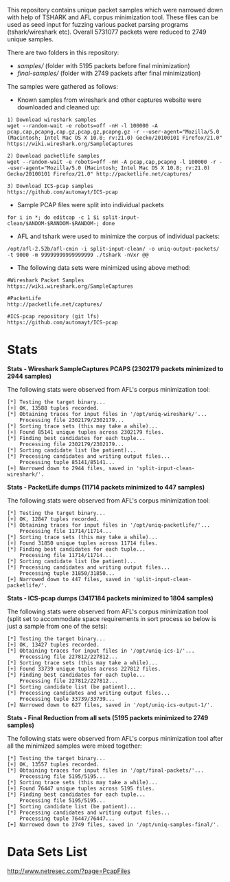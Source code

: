 This repository contains unique packet samples which were narrowed down with help of TSHARK and AFL corpus minimization tool. These files can be used as seed input for fuzzing various packet parsing programs (tshark/wireshark etc). Overall 5731077 packets were reduced to 2749 unique samples. 

There are two folders in this repository:
- *samples/*  (folder with 5195 packets before final minimization)
- *final-samples/* (folder with 2749 packets after final minimization)

The samples were gathered as follows:

* Known samples from wireshark and other captures website were downloaded and cleaned up:
```
1) Download wireshark samples
wget --random-wait -e robots=off -nH -l 100000 -A pcap,cap,pcapng,cap.gz,pcap.gz,pcapng.gz -r --user-agent="Mozilla/5.0 (Macintosh; Intel Mac OS X 10.8; rv:21.0) Gecko/20100101 Firefox/21.0" https://wiki.wireshark.org/SampleCaptures

2) Download packetlife samples
wget --random-wait -e robots=off -nH -A pcap,cap,pcapng -l 100000 -r --user-agent="Mozilla/5.0 (Macintosh; Intel Mac OS X 10.8; rv:21.0) Gecko/20100101 Firefox/21.0" http://packetlife.net/captures/

3) Download ICS-pcap samples 
https://github.com/automayt/ICS-pcap
```

* Sample PCAP files were split into individual packets
```
for i in *; do editcap -c 1 $i split-input-clean/$ANDOM-$RANDOM-$RANDOM-; done
```

* AFL and tshark were used to minimize the corpus of individual packets: 
```
/opt/afl-2.52b/afl-cmin -i split-input-clean/ -o uniq-output-packets/ -t 9000 -m 99999999999999999 ./tshark -nVxr @@
```

* The following data sets were minimized using above method:
```
#Wireshark Packet Samples
https://wiki.wireshark.org/SampleCaptures

#PacketLife
http://packetlife.net/captures/

#ICS-pcap repository (git lfs)
https://github.com/automayt/ICS-pcap
```

# Stats

**Stats - Wireshark SampleCaptures PCAPS (2302179 packets minimized to 2944 samples)**

The following stats were observed from AFL's corpus minimization tool:

```
[*] Testing the target binary...
[+] OK, 13588 tuples recorded.
[*] Obtaining traces for input files in '/opt/uniq-wireshark/'...
    Processing file 2302179/2302179...
[*] Sorting trace sets (this may take a while)...
[+] Found 85141 unique tuples across 2302179 files.
[*] Finding best candidates for each tuple...
    Processing file 2302179/2302179...
[*] Sorting candidate list (be patient)...
[*] Processing candidates and writing output files...
    Processing tuple 85141/85141...
[+] Narrowed down to 2944 files, saved in 'split-input-clean-wireshark/'.
```

**Stats - PacketLife dumps (11714 packets minimized to 447 samples)**

The following stats were observed from AFL's corpus minimization tool:
```
[*] Testing the target binary...
[+] OK, 12847 tuples recorded.
[*] Obtaining traces for input files in '/opt/uniq-packetlife/'...
    Processing file 11714/11714...
[*] Sorting trace sets (this may take a while)...
[+] Found 31850 unique tuples across 11714 files.
[*] Finding best candidates for each tuple...
    Processing file 11714/11714...
[*] Sorting candidate list (be patient)...
[*] Processing candidates and writing output files...
    Processing tuple 31850/31850...
[+] Narrowed down to 447 files, saved in 'split-input-clean-packetlife/'.
```

**Stats - ICS-pcap dumps (3417184 packets minimized to 1804 samples)**

The following stats were observed from AFL's corpus minimization tool (split set to accommodate space requirements in sort process so below is just a sample from one of the sets):
```
[*] Testing the target binary...
[+] OK, 13427 tuples recorded.
[*] Obtaining traces for input files in '/opt/uniq-ics-1/'...
    Processing file 227812/227812...
[*] Sorting trace sets (this may take a while)...
[+] Found 33739 unique tuples across 227812 files.
[*] Finding best candidates for each tuple...
    Processing file 227812/227812...
[*] Sorting candidate list (be patient)...
[*] Processing candidates and writing output files...
    Processing tuple 33739/33739...
[+] Narrowed down to 627 files, saved in '/opt/uniq-ics-output-1/'.
```

**Stats - Final Reduction from all sets (5195 packets minimized to 2749 samples)**

The following stats were observed from AFL's corpus minimization tool after all the minimized samples were mixed together:
```
[*] Testing the target binary...
[+] OK, 13557 tuples recorded.
[*] Obtaining traces for input files in '/opt/final-packets/'...
    Processing file 5195/5195...
[*] Sorting trace sets (this may take a while)...
[+] Found 76447 unique tuples across 5195 files.
[*] Finding best candidates for each tuple...
    Processing file 5195/5195...
[*] Sorting candidate list (be patient)...
[*] Processing candidates and writing output files...
    Processing tuple 76447/76447...
[+] Narrowed down to 2749 files, saved in '/opt/uniq-samples-final/'.
```

# Data Sets List

http://www.netresec.com/?page=PcapFiles


